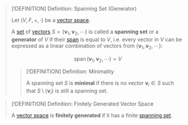>[!DEFINITION] Definition: Spanning Set (Generator)
>
>Let $(V,F,+,\cdot)$ be a [vector space](Vector%20Space.md).
>
>A [set](../../../Set%20Theory/Sets.md) of [vectors](Vector%20Space.md) $S = \{\mathbf{v}_1, \mathbf{v}_2, \cdots \}$ is called a **spanning set** or a **generator** of $V$ if their [span](Span.md) is equal to $V$, i.e. every vector in $V$ can be expressed as a linear combination of vectors from $\{\mathbf{v}_1, \mathbf{v}_2, \cdots \}$:
>
>$$
>\operatorname{span}(\mathbf{v}_1, \mathbf{v}_2, \cdots) = V
>$$
>
>>[!DEFINITION] Definition: Minimality
>>
>>A spanning set $S$ is **minimal** if there is no vector $\mathbf{v}_i \in S$ such that $S \setminus \{\mathbf{v}_i\}$ is still a spanning set.
>>

>[!DEFINITION] Definition: Finitely Generated Vector Space
>
>A [vector space](Vector%20Space.md) is **finitely generated** if it has a finite [spanning set](Spanning%20Set%20(Generator).md).
>